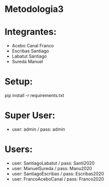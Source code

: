 # Metodologia3

# Integrantes: 
- Acebo Canal Franco
- Escribas Santiago
- Labatut Santiago
- Sureda Manuel

# Setup:

pip install -r requirements.txt

# Super User: 
- user: admin / pass: admin

# Users: 
- user: SantiagoLabatut / pass: Santi2020
- user: ManuelSureda / pass: Manu2020
- user: SantiagoEscribas / pass: Escribas2020
- user: FrancoAceboCanal / pass: Franco2020
